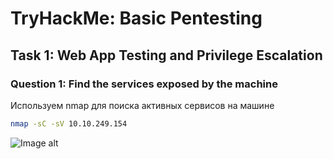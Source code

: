 # TryHackMe: Basic Pentesting

## Task 1: Web App Testing and Privilege Escalation

### Question 1: Find the services exposed by the machine
Используем nmap для поиска активных сервисов на машине
```sh
nmap -sC -sV 10.10.249.154
```
![Image alt](https://github.com/Abends/TryHackMe_WriteUps/Basic-Pentesting-room/main/screenshots/1.png)
